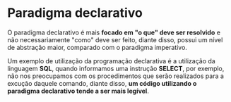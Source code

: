 # Paradigma declarativo

O paradigma declarativo é mais **focado em "o que" deve ser resolvido** e não necessariamente "como" deve ser feito, diante disso, possui um nível de abstração maior, comparado com o paradigma imperativo.

Um exemplo de utilização da programação declarativa é a utilização da linguagem **SQL**, quando informamos uma instrução **SELECT**, por exemplo, não nos preocupamos com os procedimentos que serão realizados para a excução daquele comando, diante disso, **um código utilizando o paradigma declarativo tende a ser mais legível**. 